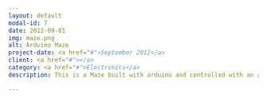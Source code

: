 ```yaml
---
layout: default
modal-id: 7
date: 2012-09-01
img: maze.png
alt: Arduino Maze
project-date: <a href="#">September 2012</a>
client: <a href="#"></a>
category: <a href="#">Electronics</a>
description: This is a Maze built with arduino and controlled with an accelerometer.<br /><br />We made this maze as part of the RACE Project.<br />Team Members:<br />- Ricardo Perez<br />- Yago Carballo<br /><br /><a href="https://drive.google.com/file/d/0B_bl78v9g1enVWprSUIwa05PcDg/view?usp=sharing">Project Presentation</a><br /><br /><iframe width="420" height="315" src="https://www.youtube-nocookie.com/embed/QX3abvgr7Lc" frameborder="0" allowfullscreen></iframe></iframe><br /><br />

---
```

